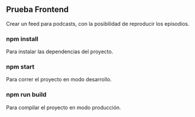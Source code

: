 ## Prueba Frontend

Crear un feed para podcasts, con la posibilidad de reproducir los episodios.


### npm install
Para instalar las dependencias del proyecto.

### npm start
Para correr el proyecto en modo desarrollo.

### npm run build
Para compilar el proyecto en modo producción.
